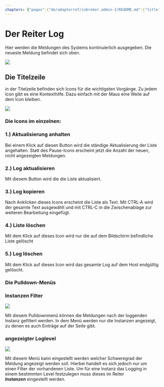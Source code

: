 ```yaml
---
chapters: {"pages":{"de/adapterref/iobroker.admin-2/README.md":{"title":{"de":"no title"},"content":"de/adapterref/iobroker.admin-2/README.md"},"de/adapterref/iobroker.admin-2/admin/tab-adapters.md":{"title":{"de":"Der Reiter Adapter"},"content":"de/adapterref/iobroker.admin-2/admin/tab-adapters.md"},"de/adapterref/iobroker.admin-2/admin/tab-instances.md":{"title":{"de":"Der Reiter Instanzen"},"content":"de/adapterref/iobroker.admin-2/admin/tab-instances.md"},"de/adapterref/iobroker.admin-2/admin/tab-objects.md":{"title":{"de":"Der Reiter Objekte"},"content":"de/adapterref/iobroker.admin-2/admin/tab-objects.md"},"de/adapterref/iobroker.admin-2/admin/tab-states.md":{"title":{"de":"Der Reiter Zustände"},"content":"de/adapterref/iobroker.admin-2/admin/tab-states.md"},"de/adapterref/iobroker.admin-2/admin/tab-groups.md":{"title":{"de":"Der Reiter Gruppen"},"content":"de/adapterref/iobroker.admin-2/admin/tab-groups.md"},"de/adapterref/iobroker.admin-2/admin/tab-users.md":{"title":{"de":"Der Reiter Benutzer"},"content":"de/adapterref/iobroker.admin-2/admin/tab-users.md"},"de/adapterref/iobroker.admin-2/admin/tab-events.md":{"title":{"de":"Der Reiter Ereignisse"},"content":"de/adapterref/iobroker.admin-2/admin/tab-events.md"},"de/adapterref/iobroker.admin-2/admin/tab-hosts.md":{"title":{"de":"Der Reiter Hosts"},"content":"de/adapterref/iobroker.admin-2/admin/tab-hosts.md"},"de/adapterref/iobroker.admin-2/admin/tab-enums.md":{"title":{"de":"Der Reiter Aufzählungen"},"content":"de/adapterref/iobroker.admin-2/admin/tab-enums.md"},"de/adapterref/iobroker.admin-2/admin/tab-log.md":{"title":{"de":"Der Reiter Log"},"content":"de/adapterref/iobroker.admin-2/admin/tab-log.md"},"de/adapterref/iobroker.admin-2/admin/tab-system.md":{"title":{"de":"Die Systemeinstellungen"},"content":"de/adapterref/iobroker.admin-2/admin/tab-system.md"}}}
---
```

# Der Reiter Log

Hier werden die Meldungen des Systems kontinuierlich ausgegeben. 
Die neueste Meldung befindet sich oben.

![](img/tab-log_01.jpg)

## Die Titelzeile

in der Titelzeile befinden sich Icons für die wichtigsten Vorgänge. 
Zu jedem Icon gibt es eine Kontexthilfe. Dazu einfach mit der Maus eine Weile auf dem Icon bleiben.

![](img/tab-log_icons.jpg)

### **Die Icons im einzelnen:**

### **1.) Aktualisierung anhalten**

Bei einem Klick auf diesen Button wird die ständige Aktualisierung der Liste angehalten. 
Statt des Pause-Icons erscheint jetzt die Anzahl der neuen, nicht angezeigten Meldungen.

### **2.) Log aktualisieren**

Mit diesem Button wird die die Liste aktualisiert.

### **3.) Log kopieren**

Nach Anklicken dieses Icons erscheint die Liste als Text. Mit CTRL-A wird der gesamte 
Text ausgewählt und mit CTRL-C in die Zwischenablage zur weiteren Bearbeitung eingefügt.

### **4.) Liste löschen**

Mit dem Klick auf dieses Icon wird nur die auf dem Bildschirm befindliche Liste gelöscht

### **5.) Log löschen**

Mit dem Klick auf dieses Icon wird das gesamte Log auf dem Host endgültig gelöscht.

### Die Pulldown-Menüs

### **Instanzen Filter**

![](img/tab-log_instances.jpg)

Mit diesem Pulldownmenü können die Meldungen nach der loggenden Instanz gefiltert werden. 
In dem Menü werden nur die Instanzen angezeigt, zu denen es auch Einträge auf der Seite gibt.

### **angezeigter Loglevel**

![](img/tab-log_loglevel.jpg)

Mit diesem Menü kann eingestellt werden welcher Schweregrad der Meldung angezeigt werden soll. 
Hierbei handelt es sich jedoch nur um einen Filter der vorhandenen Liste. Um für eine Instanz das Logging in einem bestimmten Level festzulegen muss dieses im Reiter _**Instanzen**_ eingestellt werden.